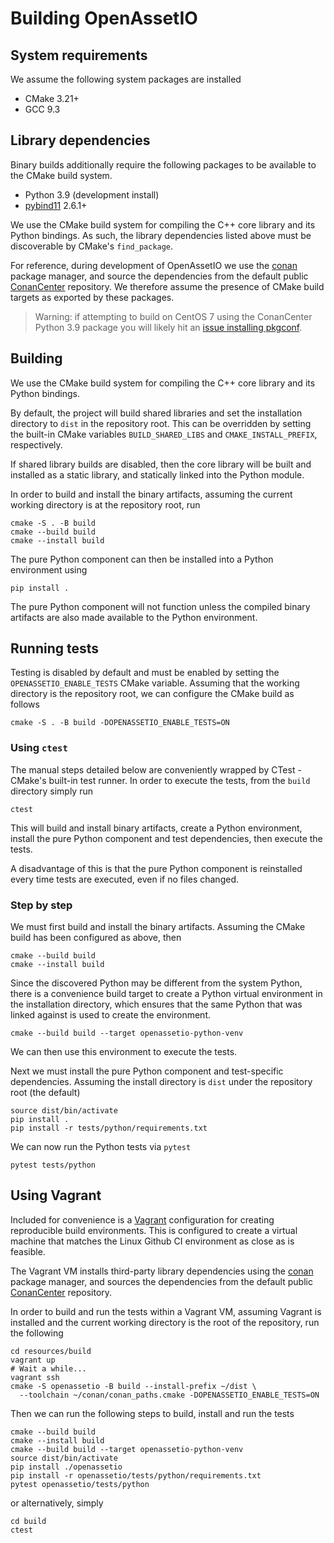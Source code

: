 # Building OpenAssetIO

## System requirements

We assume the following system packages are installed

- CMake 3.21+
- GCC 9.3

## Library dependencies

Binary builds additionally require the following packages to be
available to the CMake build system.
- Python 3.9 (development install)
- [pybind11](https://pybind11.readthedocs.io/en/stable/) 2.6.1+

We use the CMake build system for compiling the C++ core library and
its Python bindings. As such, the library dependencies listed above must
be discoverable by CMake's `find_package`.

For reference, during development of OpenAssetIO we use the [conan](https://conan.io/)
package manager, and source the dependencies from the default public
[ConanCenter](https://conan.io/center/) repository. We therefore assume
the presence of CMake build targets as exported by these packages.

> Warning: if attempting to build on CentOS 7 using the ConanCenter
> Python 3.9 package you will likely hit an [issue installing pkgconf](https://github.com/conan-io/conan-center-index/issues/8541).

## Building

We use the CMake build system for compiling the C++ core library and
its Python bindings.

By default, the project will build shared libraries and set the
installation directory to `dist` in the repository root. This can be
overridden by setting the built-in CMake variables `BUILD_SHARED_LIBS`
and `CMAKE_INSTALL_PREFIX`, respectively.

If shared library builds are disabled, then the core library will be
built and installed as a static library, and statically linked into the
Python module.

In order to build and install the binary artifacts, assuming the current
working directory is at the repository root, run

```shell
cmake -S . -B build
cmake --build build
cmake --install build
```

The pure Python component can then be installed into a Python
environment using

```shell
pip install .
```

The pure Python component will not function unless the compiled binary
artifacts are also made available to the Python environment.

## Running tests

Testing is disabled by default and must be enabled by setting the
`OPENASSETIO_ENABLE_TESTS` CMake variable. Assuming that the working
directory is the repository root, we can configure the CMake build as
follows

```shell
cmake -S . -B build -DOPENASSETIO_ENABLE_TESTS=ON
```

### Using `ctest`

The manual steps detailed below are conveniently wrapped by CTest -
CMake's built-in test runner. In order to execute the tests,
from the `build` directory simply run

```shell
ctest
```

This will build and install binary artifacts, create a Python
environment, install the pure Python component and test dependencies,
then execute the tests.

A disadvantage of this is that the pure Python component is
reinstalled every time tests are executed, even if no files changed.

### Step by step

We must first build and install the binary artifacts. Assuming the CMake
build has been configured as above, then

```shell
cmake --build build
cmake --install build
```

Since the discovered Python may be different from the system Python,
there is a convenience build target to create a Python virtual
environment in the installation directory, which ensures that the same
Python that was linked against is used to create the environment.

```shell
cmake --build build --target openassetio-python-venv
```

We can then use this environment to execute the tests.

Next we must install the pure Python component and test-specific
dependencies. Assuming the install directory is `dist` under the
repository root (the default)

```shell
source dist/bin/activate
pip install .
pip install -r tests/python/requirements.txt
```

We can now run the Python tests via `pytest`

```shell
pytest tests/python
```

## Using Vagrant

Included for convenience is a [Vagrant](https://www.vagrantup.com/)
configuration for creating reproducible build environments. This is
configured to create a virtual machine that matches the Linux Github CI
environment as close as is feasible.

The Vagrant VM installs third-party library dependencies using the
[conan](https://conan.io/) package manager, and sources the dependencies
from the default public [ConanCenter](https://conan.io/center/)
repository.

In order to build and run the tests within a Vagrant VM, assuming
Vagrant is installed and the current working directory is the root of
the repository, run the following

```shell
cd resources/build
vagrant up
# Wait a while...
vagrant ssh
cmake -S openassetio -B build --install-prefix ~/dist \
  --toolchain ~/conan/conan_paths.cmake -DOPENASSETIO_ENABLE_TESTS=ON
```

Then we can run the following steps to build, install and run the tests

```shell
cmake --build build
cmake --install build
cmake --build build --target openassetio-python-venv
source dist/bin/activate
pip install ./openassetio
pip install -r openassetio/tests/python/requirements.txt
pytest openassetio/tests/python
```
or alternatively, simply

```shell
cd build
ctest
```
